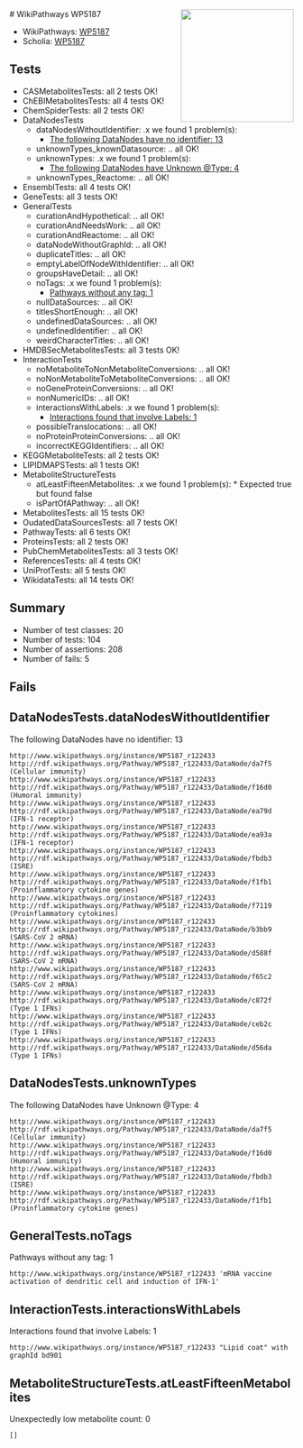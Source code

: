 <img style="float: right; width: 200px" src="https://upload.wikimedia.org/wikipedia/commons/thumb/8/83/Wplogo_with_text_500.png/640px-Wplogo_with_text_500.png" />
# WikiPathways WP5187

* WikiPathways: [WP5187](https://new.wikipathways.org/pathways/WP5187)
* Scholia: [WP5187](https://scholia.toolforge.org/wikipathways/WP5187)
## Tests
* CASMetabolitesTests: all 2 tests OK!
* ChEBIMetabolitesTests: all 4 tests OK!
* ChemSpiderTests: all 2 tests OK!
* DataNodesTests
    * dataNodesWithoutIdentifier: .x we found 1 problem(s):
        * [The following DataNodes have no identifier: 13](#8792c493)
    * unknownTypes_knownDatasource: .. all OK!
    * unknownTypes: .x we found 1 problem(s):
        * [The following DataNodes have Unknown @Type: 4](#839973e2)
    * unknownTypes_Reactome: .. all OK!
* EnsemblTests: all 4 tests OK!
* GeneTests: all 3 tests OK!
* GeneralTests
    * curationAndHypothetical: .. all OK!
    * curationAndNeedsWork: .. all OK!
    * curationAndReactome: .. all OK!
    * dataNodeWithoutGraphId: .. all OK!
    * duplicateTitles: .. all OK!
    * emptyLabelOfNodeWithIdentifier: .. all OK!
    * groupsHaveDetail: .. all OK!
    * noTags: .x we found 1 problem(s):
        * [Pathways without any tag: 1](#b5a30a81)
    * nullDataSources: .. all OK!
    * titlesShortEnough: .. all OK!
    * undefinedDataSources: .. all OK!
    * undefinedIdentifier: .. all OK!
    * weirdCharacterTitles: .. all OK!
* HMDBSecMetabolitesTests: all 3 tests OK!
* InteractionTests
    * noMetaboliteToNonMetaboliteConversions: .. all OK!
    * noNonMetaboliteToMetaboliteConversions: .. all OK!
    * noGeneProteinConversions: .. all OK!
    * nonNumericIDs: .. all OK!
    * interactionsWithLabels: .x we found 1 problem(s):
        * [Interactions found that involve Labels: 1](#630d2678)
    * possibleTranslocations: .. all OK!
    * noProteinProteinConversions: .. all OK!
    * incorrectKEGGIdentifiers: .. all OK!
* KEGGMetaboliteTests: all 2 tests OK!
* LIPIDMAPSTests: all 1 tests OK!
* MetaboliteStructureTests
    * atLeastFifteenMetabolites: .x we found 1 problem(s):
            * Expected true but found false
    * isPartOfAPathway: .. all OK!
* MetabolitesTests: all 15 tests OK!
* OudatedDataSourcesTests: all 7 tests OK!
* PathwayTests: all 6 tests OK!
* ProteinsTests: all 2 tests OK!
* PubChemMetabolitesTests: all 3 tests OK!
* ReferencesTests: all 4 tests OK!
* UniProtTests: all 5 tests OK!
* WikidataTests: all 14 tests OK!


## Summary

* Number of test classes: 20
* Number of tests: 104
* Number of assertions: 208
* Number of fails: 5

## Fails

<a name="8792c493" />

## DataNodesTests.dataNodesWithoutIdentifier

The following DataNodes have no identifier: 13
```
http://www.wikipathways.org/instance/WP5187_r122433 http://rdf.wikipathways.org/Pathway/WP5187_r122433/DataNode/da7f5 (Cellular immunity)
http://www.wikipathways.org/instance/WP5187_r122433 http://rdf.wikipathways.org/Pathway/WP5187_r122433/DataNode/f16d0 (Humoral immunity)
http://www.wikipathways.org/instance/WP5187_r122433 http://rdf.wikipathways.org/Pathway/WP5187_r122433/DataNode/ea79d (IFN-1 receptor)
http://www.wikipathways.org/instance/WP5187_r122433 http://rdf.wikipathways.org/Pathway/WP5187_r122433/DataNode/ea93a (IFN-1 receptor)
http://www.wikipathways.org/instance/WP5187_r122433 http://rdf.wikipathways.org/Pathway/WP5187_r122433/DataNode/fbdb3 (ISRE)
http://www.wikipathways.org/instance/WP5187_r122433 http://rdf.wikipathways.org/Pathway/WP5187_r122433/DataNode/f1fb1 (Proinflammatory cytokine genes)
http://www.wikipathways.org/instance/WP5187_r122433 http://rdf.wikipathways.org/Pathway/WP5187_r122433/DataNode/f7119 (Proinflammatory cytokines)
http://www.wikipathways.org/instance/WP5187_r122433 http://rdf.wikipathways.org/Pathway/WP5187_r122433/DataNode/b3bb9 (SARS-CoV 2 mRNA)
http://www.wikipathways.org/instance/WP5187_r122433 http://rdf.wikipathways.org/Pathway/WP5187_r122433/DataNode/d588f (SARS-CoV 2 mRNA)
http://www.wikipathways.org/instance/WP5187_r122433 http://rdf.wikipathways.org/Pathway/WP5187_r122433/DataNode/f65c2 (SARS-CoV 2 mRNA)
http://www.wikipathways.org/instance/WP5187_r122433 http://rdf.wikipathways.org/Pathway/WP5187_r122433/DataNode/c872f (Type 1 IFNs)
http://www.wikipathways.org/instance/WP5187_r122433 http://rdf.wikipathways.org/Pathway/WP5187_r122433/DataNode/ceb2c (Type 1 IFNs)
http://www.wikipathways.org/instance/WP5187_r122433 http://rdf.wikipathways.org/Pathway/WP5187_r122433/DataNode/d56da (Type 1 IFNs)
```

<a name="839973e2" />

## DataNodesTests.unknownTypes

The following DataNodes have Unknown @Type: 4
```
http://www.wikipathways.org/instance/WP5187_r122433 http://rdf.wikipathways.org/Pathway/WP5187_r122433/DataNode/da7f5 (Cellular immunity)
http://www.wikipathways.org/instance/WP5187_r122433 http://rdf.wikipathways.org/Pathway/WP5187_r122433/DataNode/f16d0 (Humoral immunity)
http://www.wikipathways.org/instance/WP5187_r122433 http://rdf.wikipathways.org/Pathway/WP5187_r122433/DataNode/fbdb3 (ISRE)
http://www.wikipathways.org/instance/WP5187_r122433 http://rdf.wikipathways.org/Pathway/WP5187_r122433/DataNode/f1fb1 (Proinflammatory cytokine genes)
```

<a name="b5a30a81" />

## GeneralTests.noTags

Pathways without any tag: 1
```
http://www.wikipathways.org/instance/WP5187_r122433 'mRNA vaccine activation of dendritic cell and induction of IFN-1' 
```

<a name="630d2678" />

## InteractionTests.interactionsWithLabels

Interactions found that involve Labels: 1
```
http://www.wikipathways.org/instance/WP5187_r122433 "Lipid coat" with graphId bd901
```

<a name="6d4290df" />

## MetaboliteStructureTests.atLeastFifteenMetabolites

Unexpectedly low metabolite count: 0

```
[]
```

